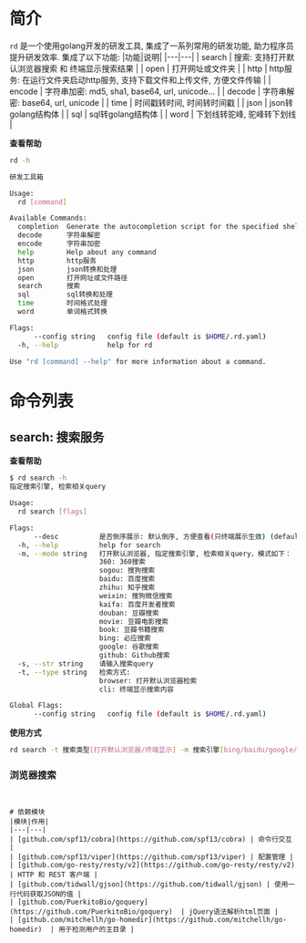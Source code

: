 # 简介
`rd` 是一个使用golang开发的研发工具, 集成了一系列常用的研发功能, 助力程序员提升研发效率.
集成了以下功能:
|功能|说明|
|---|---|
| search | 搜索: 支持打开默认浏览器搜索 和 终端显示搜索结果 |
| open | 打开网址或文件夹 |
| http | http服务: 在运行文件夹启动http服务, 支持下载文件和上传文件, 方便文件传输 |
| encode | 字符串加密: md5, sha1, base64, url, unicode... |
| decode | 字符串解密: base64, url, unicode |
| time | 时间戳转时间, 时间转时间戳 |
| json | json转golang结构体 |
| sql | sql转golang结构体 |
| word | 下划线转驼峰, 驼峰转下划线 |

**查看帮助**
```bash
rd -h
```
```bash
研发工具箱

Usage:
  rd [command]

Available Commands:
  completion  Generate the autocompletion script for the specified shell
  decode      字符串解密
  encode      字符串加密
  help        Help about any command
  http        http服务
  json        json转换和处理
  open        打开网址或文件路径
  search      搜索
  sql         sql转换和处理
  time        时间格式处理
  word        单词格式转换

Flags:
      --config string   config file (default is $HOME/.rd.yaml)
  -h, --help            help for rd

Use "rd [command] --help" for more information about a command.
```


# 命令列表
## search: 搜索服务
**查看帮助**
```bash
$ rd search -h
指定搜索引擎, 检索相关query

Usage:
  rd search [flags]

Flags:
      --desc          是否倒序展示: 默认倒序, 方便查看(只终端展示生效) (default true)
  -h, --help          help for search
  -m, --mode string   打开默认浏览器, 指定搜索引擎, 检索相关query，模式如下：
                      360: 360搜索
                      sogou: 搜狗搜索
                      baidu: 百度搜索
                      zhihu: 知乎搜索
                      weixin: 搜狗微信搜索
                      kaifa: 百度开发者搜索
                      douban: 豆瓣搜索
                      movie: 豆瓣电影搜索
                      book: 豆瓣书籍搜索
                      bing: 必应搜索
                      google: 谷歌搜索
                      github: Github搜索
  -s, --str string    请输入搜索query
  -t, --type string   检索方式:
                      browser: 打开默认浏览器检索
                      cli: 终端显示搜索内容

Global Flags:
      --config string   config file (default is $HOME/.rd.yaml)

```

**使用方式**
```bash
rd search -t 搜索类型[打开默认浏览器/终端显示] -m 搜索引擎[bing/baidu/google/...] -s "搜索query" --desc=true
```

### 浏览器搜索
```


# 依赖模块
|模块|作用|
|---|---|
| [github.com/spf13/cobra](https://github.com/spf13/cobra) | 命令行交互 |
| [github.com/spf13/viper](https://github.com/spf13/viper) | 配置管理 |
| [github.com/go-resty/resty/v2](https://github.com/go-resty/resty/v2) | HTTP 和 REST 客户端 |
| [github.com/tidwall/gjson](https://github.com/tidwall/gjson) | 使用一行代码获取JSON的值 |
| [github.com/PuerkitoBio/goquery](https://github.com/PuerkitoBio/goquery)  | jQuery语法解析html页面 |
| [github.com/mitchellh/go-homedir](https://github.com/mitchellh/go-homedir)  | 用于检测用户的主目录 |



